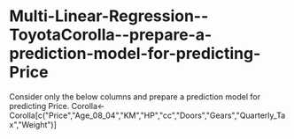 # Multi-Linear-Regression--ToyotaCorolla--prepare-a-prediction-model-for-predicting-Price
Consider only the below columns and prepare a prediction model for predicting Price.  Corolla&lt;-Corolla[c("Price","Age_08_04","KM","HP","cc","Doors","Gears","Quarterly_Tax","Weight")]
